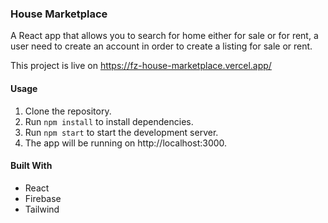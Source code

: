 ### House Marketplace

A React app that allows you to search for home either for sale or for rent, a user need to create an account in order to create a listing for sale or rent.

This project is live on https://fz-house-marketplace.vercel.app/

#### Usage

1. Clone the repository.
2. Run `npm install` to install dependencies.
3. Run `npm start` to start the development server.
4. The app will be running on http://localhost:3000.

#### Built With

-   React
-   Firebase
-   Tailwind

<!-- 3. Create a .env file in the root of the project and add your Github API token key and API URL like so:

```
REACT_APP_GITHUB_TOKEN=YOUR_TOKEN_HERE
REACT_APP_API_URL = "https://api.github.com"
``` -->
